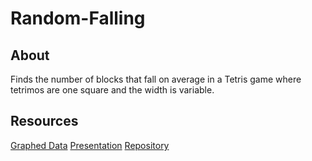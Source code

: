 Random-Falling
==============

## About
Finds the number of blocks that fall on average in a Tetris game where tetrimos are one square and the width is variable.


## Resources

[Graphed Data](https://docs.google.com/a/palo-alto.edu/presentation/d/197B9tDgbns_cOALpqiPZdx58X_jv4NQK8UDJqL6JUAQ/edit#slide=id.g26ae61845_027)
[Presentation](https://docs.google.com/presentation/d/17qMkk3GLCWFowxnNrjQKkdMSq9mIT6ozHgBmGmjlHSY/edit?usp=sharing)
[Repository](https://github.com/42mileslong/Random-Falling/)
